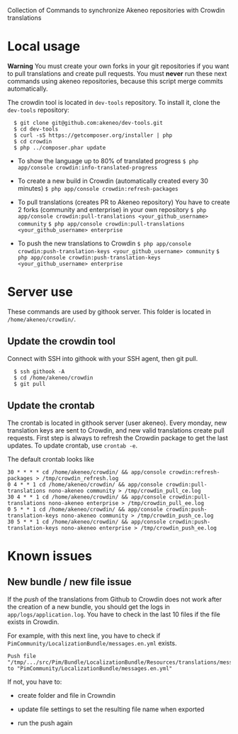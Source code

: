 Collection of Commands to synchronize Akeneo repositories with Crowdin translations

# Local usage

**Warning** You must create your own forks in your git repositories if you want to pull translations and create pull requests.
You must **never** run these next commands using akeneo repositories, because this script merge commits automatically.

The crowdin tool is located in `dev-tools` repository. To install it, clone the `dev-tools` repository:
```
  $ git clone git@github.com:akeneo/dev-tools.git
  $ cd dev-tools
  $ curl -sS https://getcomposer.org/installer | php
  $ cd crowdin
  $ php ../composer.phar update
```

- To show the language up to 80% of translated progress
  `$ php app/console crowdin:info-translated-progress`

- To create a new build in Crowdin (automatically created every 30 minutes)
  `$ php app/console crowdin:refresh-packages`

- To pull translations (creates PR to Akeneo repository)
  You have to create 2 forks (community and enterprise) in your own repository
  `$ php app/console crowdin:pull-translations <your_github_username> community`
  `$ php app/console crowdin:pull-translations <your_github_username> enterprise`

- To push the new translations to Crowdin
  `$ php app/console crowdin:push-translation-keys <your_github_username> community`
  `$ php app/console crowdin:push-translation-keys <your_github_username> enterprise`

# Server use

These commands are used by githook server. This folder is located in `/home/akeneo/crowdin/`.

## Update the crowdin tool

Connect with SSH into githook with your SSH agent, then git pull.

```
  $ ssh githook -A
  $ cd /home/akeneo/crowdin
  $ git pull
```

## Update the crontab

The crontab is located in githook server (user akeneo). Every monday, new translation keys are sent to Crowdin, and new valid translations create pull requests.
First step is always to refresh the Crowdin package to get the last updates.
To update crontab, use `crontab -e`.

The default crontab looks like
```
30 * * * * cd /home/akeneo/crowdin/ && app/console crowdin:refresh-packages > /tmp/crowdin_refresh.log
0 4 * * 1 cd /home/akeneo/crowdin/ && app/console crowdin:pull-translations nono-akeneo community > /tmp/crowdin_pull_ce.log
30 4 * * 1 cd /home/akeneo/crowdin/ && app/console crowdin:pull-translations nono-akeneo enterprise > /tmp/crowdin_pull_ee.log
0 5 * * 1 cd /home/akeneo/crowdin/ && app/console crowdin:push-translation-keys nono-akeneo community > /tmp/crowdin_push_ce.log
30 5 * * 1 cd /home/akeneo/crowdin/ && app/console crowdin:push-translation-keys nono-akeneo enterprise > /tmp/crowdin_push_ee.log
```

# Known issues

## New bundle / new file issue

If the *push* of the translations from Github to Crowdin does not work after the creation of a new bundle, you should get the logs in `app/logs/application.log`.
You have to check in the last 10 files if the file exists in Crowdin.

For example, with this next line, you have to check if `PimCommunity/LocalizationBundle/messages.en.yml` exists.
```
Push file "/tmp/.../src/Pim/Bundle/LocalizationBundle/Resources/translations/messages.en.yml" to "PimCommunity/LocalizationBundle/messages.en.yml"
```

If not, you have to:

- create folder and file in Crowndin

- update file settings to set the resulting file name when exported

- run the push again
